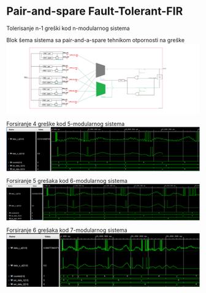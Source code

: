 # Pair-and-spare Fault-Tolerant-FIR
Tolerisanje n-1 greški kod n-modularnog sistema 

Blok šema sistema sa pair-and-a-spare tehnikom otpornosti na greške
![NuGet](/Pair_and_spare_FIR.png)

Forsiranje 4 greške kod 5-modularnog sistema
![NuGet](/five_replication.PNG)

Forsiranje 5 grešaka kod 6-modularnog sistema
![NuGet](/six_replication.PNG)

Forsiranje 6 grešaka kod 7-modularnog sistema
![NuGet](/seven_replication.PNG)